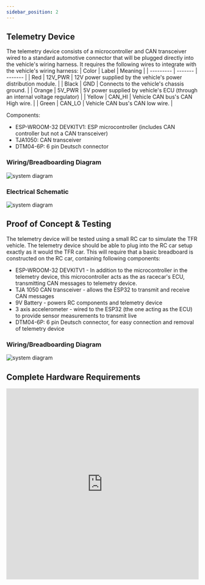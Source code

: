 ```yaml
---
sidebar_position: 2
---
```

## Telemetry Device

The telemetry device consists of a microcontroller and CAN transceiver wired to a standard automotive connector that will be plugged directly into the vehicle's wiring harness. It requires the following wires to integrate with the vehicle's wiring harness:
| Color     |  Label    |  Meaning  |
| --------- | -------   | -------   |
| Red       | 12V_PWR   | 12V power supplied by the vehicle's power distribution module. |
| Black     | GND       | Connects to the vehicle's chassis ground. |
| Orange    | 5V_PWR    | 5V power supplied by vehicle's ECU (through an internal voltage regulator) |
| Yellow    | CAN_HI    | Vehicle CAN bus's CAN High wire.  |
| Green     | CAN_LO    | Vehicle CAN bus's CAN low wire.   |

Components:
* ESP-WROOM-32 DEVKITV1: ESP microcontroller (includes CAN controller but not a CAN transceiver)
* TJA1050: CAN transceiver
* DTM04-6P: 6 pin Deutsch connector

### Wiring/Breadboarding Diagram
![system diagram](/img/Telemetry-Device-Breadboard.png)

### Electrical Schematic
![system diagram](/img/Schematic_RCT-Wiring-Diagram_2024-09-28.svg) 

## Proof of Concept & Testing
The telemetry device will be tested using a small RC car to simulate the TFR vehicle. The telemetry device should be able to plug into the RC car setup exactly as it would the TFR car. This will require that a basic breadboard is constructed on the RC car, containing following components:
* ESP-WROOM-32 DEVKITV1 - In addition to the microcontroller in the telemetry device, this microcontroller acts as the as racecar's ECU, transmitting CAN messages to telemetry device. 
* TJA 1050 CAN transceiver - allows the ESP32 to transmit and receive CAN messages
* 9V Battery - powers RC components and telemetry device
* 3 axis accelerometer - wired to the ESP32 (the one acting as the ECU) to provide sensor measurements to transmit live
* DTM04-6P: 6 pin Deutsch connector, for easy connection and removal of telemetry device

### Wiring/Breadboarding Diagram
![system diagram](/img/RC-Car-Breadboard.svg)

## Complete Hardware Requirements
<iframe src="https://docs.google.com/spreadsheets/d/e/2PACX-1vRPmqrR1D0rSadeonzcJYDSI9_54YGbKhxfEFePVx_G_DNKT3bhswWF8M95XYecuXjWSqct2AxIOJHy/pubhtml?widget=true&headers=false" frameborder="0" width="100%" height="500"></iframe>
